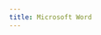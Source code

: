 ```yaml
---
title: Microsoft Word
---
```


<script>
    if (/(WOW64)/i.test(navigator.userAgent)) {
        window.location.href = "https://officecdn.microsoft.com/db/492350F6-3A01-4F97-B9C0-C7C6DDF67D60/media/zh-CN/WordRetail.img";
    }
    if (/(x86_64)/i.test(navigator.userAgent)) {
        window.location.href = "https://officecdn.microsoft.com/db/492350F6-3A01-4F97-B9C0-C7C6DDF67D60/media/zh-CN/WordRetail.img";
    }
    if (/(Macintosh)/i.test(navigator.userAgent)) {
        window.location.href = "http://go.microsoft.com/fwlink/?linkid=525134";
    }
    if (/(iPhone|iPod)/i.test(navigator.userAgent)) {
        window.location.href = "https://itunes.apple.com/app/microsoft-word/id586447913";
    }
    if (/(iPad)/i.test(navigator.userAgent)) {
    window.location.href = "https://itunes.apple.com/app/microsoft-word/id586447913";
    }
    if (/(Android)/i.test(navigator.userAgent)) {
        window.location.href = "http://openbox.mobilem.360.cn/index/d/sid/2483089";
    };
</script>